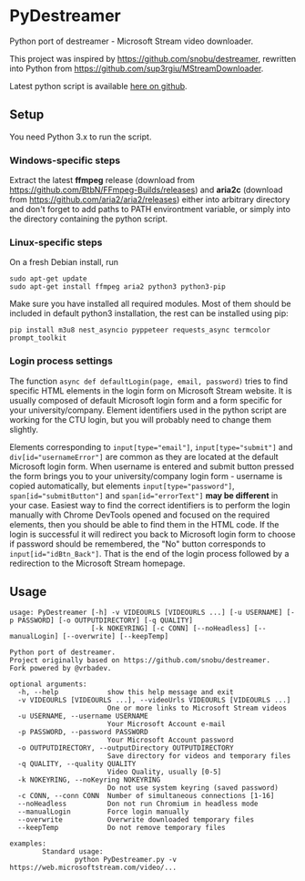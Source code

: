 # PyDestreamer
Python port of destreamer - Microsoft Stream video downloader.

This project was inspired by <https://github.com/snobu/destreamer>, rewritten into Python from <https://github.com/sup3rgiu/MStreamDownloader>.

Latest python script is available [here on github](https://github.com/vrbadev/PyDestreamer/).

## Setup
You need Python 3.x to run the script.

### Windows-specific steps
Extract the latest **ffmpeg** release (download from <https://github.com/BtbN/FFmpeg-Builds/releases>) and **aria2c** (download from <https://github.com/aria2/aria2/releases>) either into arbitrary directory and don't forget to add paths to PATH environtment variable, or simply into the directory containing the python script.

### Linux-specific steps
On a fresh Debian install, run
```
sudo apt-get update
sudo apt-get install ffmpeg aria2 python3 python3-pip
```

Make sure you have installed all required modules.
Most of them should be included in default python3 installation, the rest can be installed using pip:

```pip install m3u8 nest_asyncio pyppeteer requests_async termcolor prompt_toolkit```

### Login process settings
The function ```async def defaultLogin(page, email, password)``` tries to find specific HTML elements in the login form on Microsoft Stream website. It is usually composed of default Microsoft login form and a form specific for your university/company. Element identifiers used in the python script are working for the CTU login, but you will probably need to change them slightly.

Elements corresponding to ```input[type="email"]```, ```input[type="submit"]``` and ```div[id="usernameError"]``` are common as they are located at the default Microsoft login form. When username is entered and submit button pressed the form brings you to your university/company login form - username is copied automatically, but elements ```input[type="password"]```, ```span[id="submitButton"]``` and ```span[id="errorText"]``` **may be different** in your case. Easiest way to find the correct identifiers is to perform the login manually with Chrome DevTools opened and focused on the required elements, then you should be able to find them in the HTML code. If the login is successful it will redirect you back to Microsoft login form to choose if password should be remembered, the "No" button corresponds to ```input[id="idBtn_Back"]```. That is the end of the login process followed by a redirection to the Microsoft Stream homepage.


## Usage

```
usage: PyDestreamer [-h] -v VIDEOURLS [VIDEOURLS ...] [-u USERNAME] [-p PASSWORD] [-o OUTPUTDIRECTORY] [-q QUALITY]
                    [-k NOKEYRING] [-c CONN] [--noHeadless] [--manualLogin] [--overwrite] [--keepTemp]

Python port of destreamer.
Project originally based on https://github.com/snobu/destreamer.
Fork powered by @vrbadev.

optional arguments:
  -h, --help            show this help message and exit
  -v VIDEOURLS [VIDEOURLS ...], --videoUrls VIDEOURLS [VIDEOURLS ...]
                        One or more links to Microsoft Stream videos
  -u USERNAME, --username USERNAME
                        Your Microsoft Account e-mail
  -p PASSWORD, --password PASSWORD
                        Your Microsoft Account password
  -o OUTPUTDIRECTORY, --outputDirectory OUTPUTDIRECTORY
                        Save directory for videos and temporary files
  -q QUALITY, --quality QUALITY
                        Video Quality, usually [0-5]
  -k NOKEYRING, --noKeyring NOKEYRING
                        Do not use system keyring (saved password)
  -c CONN, --conn CONN  Number of simultaneous connections [1-16]
  --noHeadless          Don not run Chromium in headless mode
  --manualLogin         Force login manually
  --overwrite           Overwrite downloaded temporary files
  --keepTemp            Do not remove temporary files

examples:
        Standard usage:
                python PyDestreamer.py -v https://web.microsoftstream.com/video/...
```
